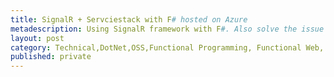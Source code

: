 ```yaml
---
title: SignalR + Servciestack with F# hosted on Azure
metadescription: Using SignalR framework with F#. Also solve the issue of Dynamic with F#. That is running along side with web service framework Servicestack. 
layout: post
category: Technical,DotNet,OSS,Functional Programming, Functional Web, Web
published: private
---
```



<!--excerpt-->
 